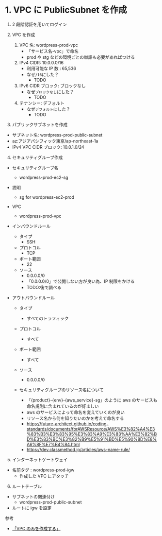 # 1. VPC に PublicSubnet を作成

1. 2 段階認証を用いてログイン
2. VPC を作成

   1. VPC 名: wordpress-prod-vpc
      - 「サービス名-vpc」で命名
      - prod や stg などの環境ごとの単語も必要があればつける
   2. IPv4 CIDR: 10.0.0.0/16
      - 利用可能な IP 数 : 65,536
      - なぜ`/16`にした？
        - TODO
   3. IPv6 CIDR ブロック: ブロックなし
      - なぜ`ブロックなし`にした？
        - TODO
   4. テナンシー: デフォルト
      - なぜ`デフォルト`にした？
        - TODO

3. パブリックサブネットを作成

- サブネット名: wordpress-prod-public-subnet
- az:アジアパシフィック東京/ap-northeast-1a
- IPv4 VPC CIDR ブロック: 10.0.1.0/24

4. セキュリティグループ作成

- セキュリティグループ名
  - wordpress-prod-ec2-sg
- 説明
  - sg for wordpress-ec2-prod
- VPC
  - wordpress-prod-vpc
- インバウンドルール
  - タイプ
    - SSH
  - プロトコル
    - TCP
  - ポート範囲
    - 22
  - ソース
    - 0.0.0.0/0
    - 「0.0.0.0/0」で公開しない方が良い為、IP 制限をかける
    - TODO:後で調べる
- アウトバウンドルール

  - タイプ
    - すべてのトラフィック
  - プロトコル
    - すべて
  - ポート範囲
    - すべて
  - ソース

    - 0.0.0.0/0

  - セキュリティグループのリソース名について
    - 「{product}-{env}-{aws_service}-sg」のように aws のサービスも命名規則に含まれているのが好ましい
    - aws のサービスによって命名を変えていくのが良い
    - リソース名から何を知りたいのかを考えて命名する
    - https://future-architect.github.io/coding-standards/documents/forAWSResource/AWS%E3%82%A4%E3%83%B3%E3%83%95%E3%83%A9%E3%83%AA%E3%82%BD%E3%83%BC%E3%82%B9%E5%91%BD%E5%90%8D%E8%A6%8F%E7%B4%84.html
    - https://dev.classmethod.jp/articles/aws-name-rule/

5. インターネットゲートウェイ

- 名前タグ : wordpress-prod-igw
  - 作成した VPC にアタッチ

6. ルートテーブル

- サブネットの関連付け
  - wordpress-prod-public-subnet
- ルートに igw を設定

参考

- [「VPC のみを作成する」](https://docs.aws.amazon.com/ja_jp/vpc/latest/userguide/create-vpc.html)
